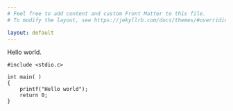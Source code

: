 ```yaml
---
# Feel free to add content and custom Front Matter to this file.
# To modify the layout, see https://jekyllrb.com/docs/themes/#overriding-theme-defaults

layout: default
---
```


Hello world.

    #include <stdio.c>
    
    int main( )
    {
        printf("Hello world");
        return 0;
    }

